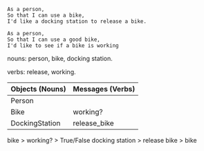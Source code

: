 ```
As a person,
So that I can use a bike,
I'd like a docking station to release a bike.

As a person,
So that I can use a good bike,
I'd like to see if a bike is working
```

nouns: person, bike, docking station.

verbs: release, working.

Objects (Nouns)  | Messages (Verbs)
------------- | -------------
Person |
Bike | working?
DockingStation | release_bike

bike > working? > True/False
docking station > release bike > bike
